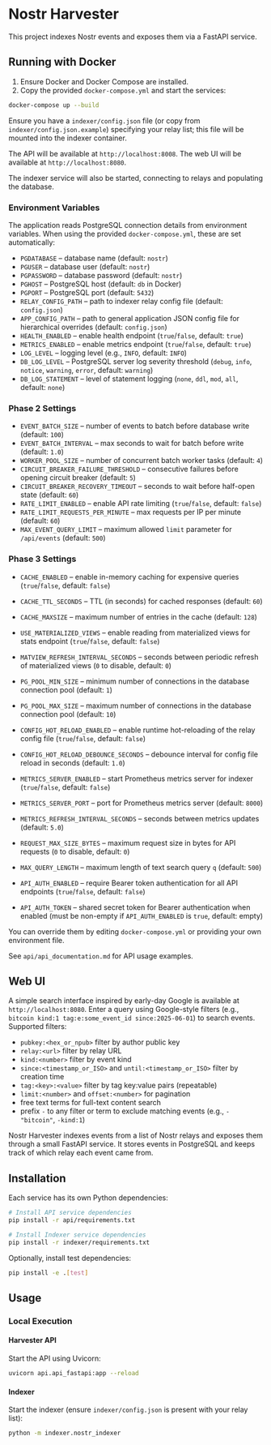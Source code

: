 # Nostr Harvester

This project indexes Nostr events and exposes them via a FastAPI service.

## Running with Docker

1. Ensure Docker and Docker Compose are installed.
2. Copy the provided `docker-compose.yml` and start the services:

```bash
docker-compose up --build
```

Ensure you have a `indexer/config.json` file (or copy from `indexer/config.json.example`) specifying your relay list; this file will be mounted into the indexer container.

The API will be available at `http://localhost:8008`.
The web UI will be available at `http://localhost:8080`.

The indexer service will also be started, connecting to relays and populating the database.

### Environment Variables

The application reads PostgreSQL connection details from environment variables. When using the provided `docker-compose.yml`, these are set automatically:

- `PGDATABASE` – database name (default: `nostr`)
- `PGUSER` – database user (default: `nostr`)
- `PGPASSWORD` – database password (default: `nostr`)
- `PGHOST` – PostgreSQL host (default: `db` in Docker)
- `PGPORT` – PostgreSQL port (default: `5432`)
- `RELAY_CONFIG_PATH` – path to indexer relay config file (default: `config.json`)
- `APP_CONFIG_PATH` – path to general application JSON config file for hierarchical overrides (default: `config.json`)
- `HEALTH_ENABLED` – enable health endpoint (`true`/`false`, default: `true`)
- `METRICS_ENABLED` – enable metrics endpoint (`true`/`false`, default: `true`)
- `LOG_LEVEL` – logging level (e.g., `INFO`, default: `INFO`)
- `DB_LOG_LEVEL` – PostgreSQL server log severity threshold (`debug`, `info`, `notice`, `warning`, `error`, default: `warning`)
- `DB_LOG_STATEMENT` – level of statement logging (`none`, `ddl`, `mod`, `all`, default: `none`)

### Phase 2 Settings
- `EVENT_BATCH_SIZE` – number of events to batch before database write (default: `100`)
- `EVENT_BATCH_INTERVAL` – max seconds to wait for batch before write (default: `1.0`)
- `WORKER_POOL_SIZE` – number of concurrent batch worker tasks (default: `4`)
- `CIRCUIT_BREAKER_FAILURE_THRESHOLD` – consecutive failures before opening circuit breaker (default: `5`)
- `CIRCUIT_BREAKER_RECOVERY_TIMEOUT` – seconds to wait before half-open state (default: `60`)
- `RATE_LIMIT_ENABLED` – enable API rate limiting (`true`/`false`, default: `false`)
- `RATE_LIMIT_REQUESTS_PER_MINUTE` – max requests per IP per minute (default: `60`)
- `MAX_EVENT_QUERY_LIMIT` – maximum allowed `limit` parameter for `/api/events` (default: `500`)

### Phase 3 Settings
- `CACHE_ENABLED` – enable in-memory caching for expensive queries (`true`/`false`, default: `false`)
- `CACHE_TTL_SECONDS` – TTL (in seconds) for cached responses (default: `60`)
- `CACHE_MAXSIZE` – maximum number of entries in the cache (default: `128`)
- `USE_MATERIALIZED_VIEWS` – enable reading from materialized views for stats endpoint (`true`/`false`, default: `false`)
- `MATVIEW_REFRESH_INTERVAL_SECONDS` – seconds between periodic refresh of materialized views (`0` to disable, default: `0`)
- `PG_POOL_MIN_SIZE` – minimum number of connections in the database connection pool (default: `1`)
- `PG_POOL_MAX_SIZE` – maximum number of connections in the database connection pool (default: `10`)
- `CONFIG_HOT_RELOAD_ENABLED` – enable runtime hot-reloading of the relay config file (`true`/`false`, default: `false`)
- `CONFIG_HOT_RELOAD_DEBOUNCE_SECONDS` – debounce interval for config file reload in seconds (default: `1.0`)

- `METRICS_SERVER_ENABLED` – start Prometheus metrics server for indexer (`true`/`false`, default: `false`)
- `METRICS_SERVER_PORT` – port for Prometheus metrics server (default: `8000`)
- `METRICS_REFRESH_INTERVAL_SECONDS` – seconds between metrics updates (default: `5.0`)

- `REQUEST_MAX_SIZE_BYTES` – maximum request size in bytes for API requests (`0` to disable, default: `0`)
- `MAX_QUERY_LENGTH` – maximum length of text search query `q` (default: `500`)
- `API_AUTH_ENABLED` – require Bearer token authentication for all API endpoints (`true`/`false`, default: `false`)
- `API_AUTH_TOKEN` – shared secret token for Bearer authentication when enabled (must be non-empty if `API_AUTH_ENABLED` is `true`, default: empty)

You can override them by editing `docker-compose.yml` or providing your own environment file.

See `api/api_documentation.md` for API usage examples.

## Web UI

A simple search interface inspired by early-day Google is available at `http://localhost:8080`. Enter a query using Google-style filters (e.g., `bitcoin kind:1 tag:e:some_event_id since:2025-06-01`) to search events. Supported filters:

- `pubkey:<hex_or_npub>` filter by author public key
- `relay:<url>` filter by relay URL
- `kind:<number>` filter by event kind
- `since:<timestamp_or_ISO>` and `until:<timestamp_or_ISO>` filter by creation time
- `tag:<key>:<value>` filter by tag key:value pairs (repeatable)
- `limit:<number>` and `offset:<number>` for pagination
- free text terms for full-text content search
- prefix `-` to any filter or term to exclude matching events (e.g., `-"bitcoin"`, `-kind:1`)

Nostr Harvester indexes events from a list of Nostr relays and exposes them through a small FastAPI service.  It stores events in PostgreSQL and keeps track of which relay each event came from.

## Installation

Each service has its own Python dependencies:

```bash
# Install API service dependencies
pip install -r api/requirements.txt

# Install Indexer service dependencies
pip install -r indexer/requirements.txt
```

Optionally, install test dependencies:

```bash
pip install -e .[test]
```

## Usage

### Local Execution

#### Harvester API

Start the API using Uvicorn:

```bash
uvicorn api.api_fastapi:app --reload
```

#### Indexer

Start the indexer (ensure `indexer/config.json` is present with your relay list):

```bash
python -m indexer.nostr_indexer
```

